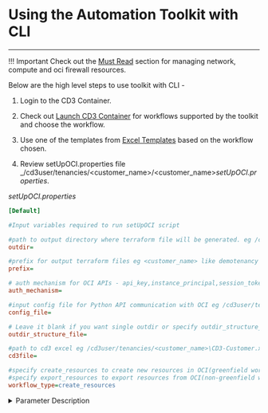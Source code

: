 # **Using the Automation Toolkit with CLI**
---
!!! Important
    Check out the [Must Read](must-read-prerequisites.md) section for managing network, compute and oci firewall resources.

Below are the high level steps to use toolkit with CLI - <br>

1. Login to the CD3 Container.

2. Check out [Launch CD3 Container](launch-container.md) for workflows supported by the toolkit and choose the workflow.

3. Use one of the templates from [Excel Templates](excel-templates.md) based on the workflow chosen.

4. Review setUpOCI.properties file _/cd3user/tenancies/<customer_name\>/<customer_name\>_setUpOCI.properties_.

_setUpOCI.properties_
```ini
[Default]

#Input variables required to run setUpOCI script

#path to output directory where terraform file will be generated. eg /cd3user/tenancies/<customer_name>/terraform_files
outdir=

#prefix for output terraform files eg <customer_name> like demotenancy
prefix=

# auth mechanism for OCI APIs - api_key,instance_principal,session_token
auth_mechanism=

#input config file for Python API communication with OCI eg /cd3user/tenancies/<customer_name>/.config_files/<customer_name>_config;
config_file=

# Leave it blank if you want single outdir or specify outdir_structure_file.properties containing directory structure for OCI services.
outdir_structure_file=

#path to cd3 excel eg /cd3user/tenancies/<customer_name>\CD3-Customer.xlsx
cd3file=

#specify create_resources to create new resources in OCI(greenfield workflow)
#specify export_resources to export resources from OCI(non-greenfield workflow)
workflow_type=create_resources
```


<details>
    <summary> Parameter Description </summary>
    <table>
        <tr>
            <th>Variable</th>
            <th>Description</th>
            <th>Example</th>
        </tr>
        <tr>
            <td>outdir</td>
            <td>Path to output directory where terraform files will be generated</td>
            <td>/cd3user/tenancies//terraform_files</td>
        </tr>
        <tr>
            <td>prefix</td>
            <td>Prefix for output terraform files</td>
            <td>\</td>
        </tr>
        <tr>
            <td>auth_mechanism</td>
            <td>Authentication Mechanism for OCI APIs</td>
            <td>api_key</td>
        </tr>
        <tr>
            <td>config_file</td>
            <td>Python config file	</td>
            <td>/cd3user/tenancies//.config_files/_config</td>
        </tr>
        <tr>
            <td>outdir_structure_file</td>
            <td>Parameter specifying single outdir or different for different services</td>
            <td>Blank or _outdir_structure_file.properties</td>
        </tr>
        <tr>
            <td>cd3file</td>
            <td>Path to the Excel input file</td>
            <td>/cd3user/tenancies//testCD3. xlsx</td>
        </tr>
        <tr>
            <td>workflow_type</td>
            <td>Create Resources in OCI or Export Resources from OCI</td>
            <td>create_resources or export_resources</td>
        </tr>
    </table>
</details>